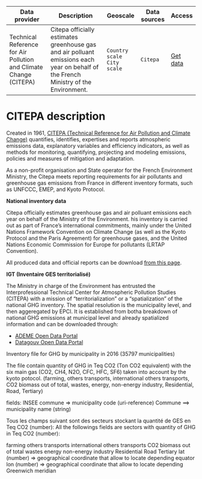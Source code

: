 

Data provider | Description | Geoscale | Data sources | Access |
---|---------|---|---| ---| 
Technical Reference for Air Pollution and Climate Change (CITEPA) | Citepa officially estimates greenhouse gas and air polluant emissions each year on behalf of the French Ministry of the Environment. | `Country scale`<br /> `City scale`| `Citepa` | [Get data](https://www.citepa.org/fr/telechargements/) |

# CITEPA description

Created in 1961, [CITEPA (Technical Reference for Air Pollution and Climate Change)](https://www.citepa.org/en/about/) quantifies, identifies, expertises and reports atmospheric emissions data, explanatory variables and efficiency indicators, as well as methods for monitoring, quantifying, projecting and modeling emissions, policies and measures of mitigation and adaptation.

As a non-profit organisation and State operator for the French Environment Ministry, the Citepa meets reporting requirements for air pollutants and greenhouse gas emissions from France in different inventory formats, such as UNFCCC, EMEP, and Kyoto Protocol.


**National inventory data**

Citepa officially estimates greenhouse gas and air polluant emissions each year on behalf of the Ministry of the Environment. his inventory is carried out as part of France’s international commitments, mainly under the United Nations Framework Convention on Climate Change (as well as the Kyoto Protocol and the Paris Agreement) for greenhouse gases, and the United Nations Economic Commission for Europe for pollutants (LRTAP Convention).

All produced data and official reports can be download [from this page](https://www.citepa.org/fr/telechargements/).

**IGT (Inventaire GES territorialisé)**

The Ministry in charge of the Environment has entrusted the Interprofessional Technical Center for Atmospheric Pollution Studies (CITEPA) with a mission of “territorialization” or a “spatialization” of the national GHG inventory. The spatial resolution is the municipality level, and then aggeregated by EPCI. It is established from botha breakdown of national GHG emissions at municipal level and already spatialized information and can be downloaded through:

- [ADEME Open Data Portal](https://data.ademe.fr/datasets/igt-pouvoir-de-rechauffement-global)
- [Datagouv Open Data Portal](https://www.data.gouv.fr/fr/datasets/inventaire-de-gaz-a-effet-de-serre-territorialise/)



Inventory file for GHG by municipality in 2016 (35797 municipalities)

The file contain quantity of GHG in Teq CO2 (Ton CO2 equivalent) with the six main gas (CO2, CH4, N2O, CFC, HFC, SF6) taken into account by the kyoto potocol.
(farming, others transports, international others transports, CO2 biomass out of total, wastes, energy, non-energy industry, Residential, Road, Tertiary)


fields: 
INSEE commune => municipality code (uri-reference) 
Commune ==> municipality name (string)

Tous les champs suivant sont des secteurs stockant la quantité de GES en Teq CO2 (number):
All the followings fields are sectors with quantity of GHG in Teq CO2 (number):

farming
others transports
international others transports
CO2 biomass out of total
wastes
energy
non-energy industry
Residential
Road
Tertiary
lat (number) => geographical coordinate that allow to locate depending equator
lon (number) => geographical coordinate that allow to locate depending Greenwich meridian
